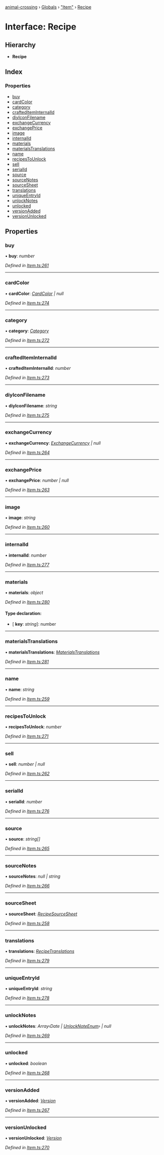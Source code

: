 [animal-crossing](../README.md) › [Globals](../globals.md) › ["Item"](../modules/_item_.md) › [Recipe](_item_.recipe.md)

# Interface: Recipe

## Hierarchy

* **Recipe**

## Index

### Properties

* [buy](_item_.recipe.md#buy)
* [cardColor](_item_.recipe.md#cardcolor)
* [category](_item_.recipe.md#category)
* [craftedItemInternalId](_item_.recipe.md#craftediteminternalid)
* [diyIconFilename](_item_.recipe.md#diyiconfilename)
* [exchangeCurrency](_item_.recipe.md#exchangecurrency)
* [exchangePrice](_item_.recipe.md#exchangeprice)
* [image](_item_.recipe.md#image)
* [internalId](_item_.recipe.md#internalid)
* [materials](_item_.recipe.md#materials)
* [materialsTranslations](_item_.recipe.md#materialstranslations)
* [name](_item_.recipe.md#name)
* [recipesToUnlock](_item_.recipe.md#recipestounlock)
* [sell](_item_.recipe.md#sell)
* [serialId](_item_.recipe.md#serialid)
* [source](_item_.recipe.md#source)
* [sourceNotes](_item_.recipe.md#sourcenotes)
* [sourceSheet](_item_.recipe.md#sourcesheet)
* [translations](_item_.recipe.md#translations)
* [uniqueEntryId](_item_.recipe.md#uniqueentryid)
* [unlockNotes](_item_.recipe.md#unlocknotes)
* [unlocked](_item_.recipe.md#unlocked)
* [versionAdded](_item_.recipe.md#versionadded)
* [versionUnlocked](_item_.recipe.md#versionunlocked)

## Properties

###  buy

• **buy**: *number*

*Defined in [Item.ts:261](https://github.com/Norviah/animal-crossing/blob/682361d/module/types/Item.ts#L261)*

___

###  cardColor

• **cardColor**: *[CardColor](../enums/_item_.cardcolor.md) | null*

*Defined in [Item.ts:274](https://github.com/Norviah/animal-crossing/blob/682361d/module/types/Item.ts#L274)*

___

###  category

• **category**: *[Category](../enums/_item_.category.md)*

*Defined in [Item.ts:272](https://github.com/Norviah/animal-crossing/blob/682361d/module/types/Item.ts#L272)*

___

###  craftedItemInternalId

• **craftedItemInternalId**: *number*

*Defined in [Item.ts:273](https://github.com/Norviah/animal-crossing/blob/682361d/module/types/Item.ts#L273)*

___

###  diyIconFilename

• **diyIconFilename**: *string*

*Defined in [Item.ts:275](https://github.com/Norviah/animal-crossing/blob/682361d/module/types/Item.ts#L275)*

___

###  exchangeCurrency

• **exchangeCurrency**: *[ExchangeCurrency](../enums/_item_.exchangecurrency.md) | null*

*Defined in [Item.ts:264](https://github.com/Norviah/animal-crossing/blob/682361d/module/types/Item.ts#L264)*

___

###  exchangePrice

• **exchangePrice**: *number | null*

*Defined in [Item.ts:263](https://github.com/Norviah/animal-crossing/blob/682361d/module/types/Item.ts#L263)*

___

###  image

• **image**: *string*

*Defined in [Item.ts:260](https://github.com/Norviah/animal-crossing/blob/682361d/module/types/Item.ts#L260)*

___

###  internalId

• **internalId**: *number*

*Defined in [Item.ts:277](https://github.com/Norviah/animal-crossing/blob/682361d/module/types/Item.ts#L277)*

___

###  materials

• **materials**: *object*

*Defined in [Item.ts:280](https://github.com/Norviah/animal-crossing/blob/682361d/module/types/Item.ts#L280)*

#### Type declaration:

* \[ **key**: *string*\]: number

___

###  materialsTranslations

• **materialsTranslations**: *[MaterialsTranslations](_item_.materialstranslations.md)*

*Defined in [Item.ts:281](https://github.com/Norviah/animal-crossing/blob/682361d/module/types/Item.ts#L281)*

___

###  name

• **name**: *string*

*Defined in [Item.ts:259](https://github.com/Norviah/animal-crossing/blob/682361d/module/types/Item.ts#L259)*

___

###  recipesToUnlock

• **recipesToUnlock**: *number*

*Defined in [Item.ts:271](https://github.com/Norviah/animal-crossing/blob/682361d/module/types/Item.ts#L271)*

___

###  sell

• **sell**: *number | null*

*Defined in [Item.ts:262](https://github.com/Norviah/animal-crossing/blob/682361d/module/types/Item.ts#L262)*

___

###  serialId

• **serialId**: *number*

*Defined in [Item.ts:276](https://github.com/Norviah/animal-crossing/blob/682361d/module/types/Item.ts#L276)*

___

###  source

• **source**: *string[]*

*Defined in [Item.ts:265](https://github.com/Norviah/animal-crossing/blob/682361d/module/types/Item.ts#L265)*

___

###  sourceNotes

• **sourceNotes**: *null | string*

*Defined in [Item.ts:266](https://github.com/Norviah/animal-crossing/blob/682361d/module/types/Item.ts#L266)*

___

###  sourceSheet

• **sourceSheet**: *[RecipeSourceSheet](../enums/_item_.recipesourcesheet.md)*

*Defined in [Item.ts:258](https://github.com/Norviah/animal-crossing/blob/682361d/module/types/Item.ts#L258)*

___

###  translations

• **translations**: *[RecipeTranslations](_item_.recipetranslations.md)*

*Defined in [Item.ts:279](https://github.com/Norviah/animal-crossing/blob/682361d/module/types/Item.ts#L279)*

___

###  uniqueEntryId

• **uniqueEntryId**: *string*

*Defined in [Item.ts:278](https://github.com/Norviah/animal-crossing/blob/682361d/module/types/Item.ts#L278)*

___

###  unlockNotes

• **unlockNotes**: *Array‹Date | [UnlockNoteEnum](../enums/_item_.unlocknoteenum.md)› | null*

*Defined in [Item.ts:269](https://github.com/Norviah/animal-crossing/blob/682361d/module/types/Item.ts#L269)*

___

###  unlocked

• **unlocked**: *boolean*

*Defined in [Item.ts:268](https://github.com/Norviah/animal-crossing/blob/682361d/module/types/Item.ts#L268)*

___

###  versionAdded

• **versionAdded**: *[Version](../enums/_item_.version.md)*

*Defined in [Item.ts:267](https://github.com/Norviah/animal-crossing/blob/682361d/module/types/Item.ts#L267)*

___

###  versionUnlocked

• **versionUnlocked**: *[Version](../enums/_item_.version.md)*

*Defined in [Item.ts:270](https://github.com/Norviah/animal-crossing/blob/682361d/module/types/Item.ts#L270)*
